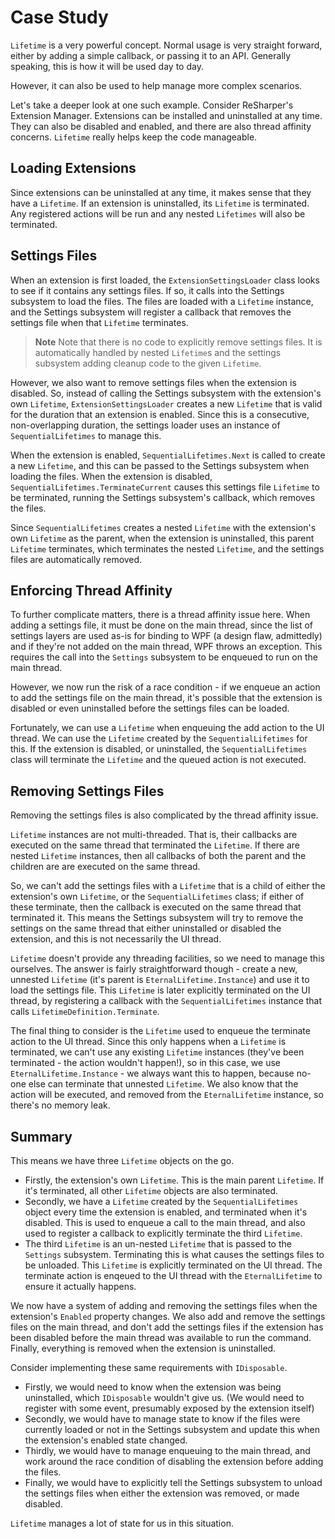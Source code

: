 # Case Study

`Lifetime` is a very powerful concept. Normal usage is very straight forward, either by adding a simple callback, or passing it to an API. Generally speaking, this is how it will be used day to day.

However, it can also be used to help manage more complex scenarios.

Let's take a deeper look at one such example. Consider ReSharper's Extension Manager. Extensions can be installed and uninstalled at any time. They can also be disabled and enabled, and there are also thread affinity concerns. `Lifetime` really helps keep the code manageable.

## Loading Extensions

Since extensions can be uninstalled at any time, it makes sense that they have a `Lifetime`. If an extension is uninstalled, its `Lifetime` is terminated. Any registered actions will be run and any nested `Lifetimes` will also be terminated.

## Settings Files

When an extension is first loaded, the `ExtensionSettingsLoader` class looks to see if it contains any settings files. If so, it calls into the Settings subsystem to load the files. The files are loaded with a `Lifetime` instance, and the Settings subsystem will register a callback that removes the settings file when that `Lifetime` terminates.

> **Note** Note that there is no code to explicitly remove settings files. It is automatically handled by nested `Lifetime`s and the settings subsystem adding cleanup code to the given `Lifetime`.

However, we also want to remove settings files when the extension is disabled. So, instead of calling the Settings subsystem with the extension's own `Lifetime`, `ExtensionSettingsLoader` creates a new `Lifetime` that is valid for the duration that an extension is enabled. Since this is a consecutive, non-overlapping duration, the settings loader uses an instance of `SequentialLifetimes` to manage this.

When the extension is enabled, `SequentialLifetimes.Next` is called to create a new `Lifetime`, and this can be passed to the Settings subsystem when loading the files. When the extension is disabled, `SequentialLifetimes.TerminateCurrent` causes this settings file `Lifetime` to be terminated, running the Settings subsystem's callback, which removes the files. 

Since `SequentialLifetimes` creates a nested `Lifetime` with the extension's own `Lifetime` as the parent, when the extension is uninstalled, this parent `Lifetime` terminates, which terminates the nested `Lifetime`, and the settings files are automatically removed.

## Enforcing Thread Affinity

To further complicate matters, there is a thread affinity issue here. When adding a settings file, it must be done on the main thread, since the list of settings layers are used as-is for binding to WPF (a design flaw, admittedly) and if they're not added on the main thread, WPF throws an exception. This requires the call into the `Settings` subsystem to be enqueued to run on the main thread.

However, we now run the risk of a race condition - if we enqueue an action to add the settings file on the main thread, it's possible that the extension is disabled or even uninstalled before the settings files can be loaded. 

Fortunately, we can use a `Lifetime` when enqueuing the add action to the UI thread. We can use the `Lifetime` created by the `SequentialLifetimes` for this. If the extension is disabled, or uninstalled, the `SequentialLifetimes` class will terminate the `Lifetime` and the queued action is not executed.

## Removing Settings Files

Removing the settings files is also complicated by the thread affinity issue.

`Lifetime` instances are not multi-threaded. That is, their callbacks are executed on the same thread that terminated the `Lifetime`. If there are nested `Lifetime` instances, then all callbacks of both the parent and the children are are executed on the same thread.

So, we can't add the settings files with a `Lifetime` that is a child of either the extension's own `Lifetime`, or the `SequentialLifetimes` class; if either of these terminate, then the callback is executed on the same thread that terminated it. This means the Settings subsystem will try to remove the settings on the same thread that either uninstalled or disabled the extension, and this is not necessarily the UI thread.

`Lifetime` doesn't provide any threading facilities, so we need to manage this ourselves. The answer is fairly straightforward though - create a new, unnested `Lifetime` (it's parent is `EternalLifetime.Instance`) and use it to load the settings file. This `Lifetime` is later explicitly terminated on the UI thread, by registering a callback with the `SequentialLifetimes` instance that calls `LifetimeDefinition.Terminate`.

The final thing to consider is the `Lifetime` used to enqueue the terminate action to the UI thread. Since this only happens when a `Lifetime` is terminated, we can't use any existing `Lifetime` instances (they've been terminated - the action wouldn't happen!), so in this case, we use `EternalLifetime.Instance` - we always want this to happen, because no-one else can terminate that unnested `Lifetime`. We also know that the action will be executed, and removed from the `EternalLifetime` instance, so there's no memory leak.

## Summary

This means we have three `Lifetime` objects on the go. 

* Firstly, the extension's own `Lifetime`. This is the main parent `Lifetime`. If it's terminated, all other `Lifetime` objects are also terminated. 
* Secondly, we have a `Lifetime` created by the `SequentialLifetimes` object every time the extension is enabled, and terminated when it's disabled. This is used to enqueue a call to the main thread, and also used to register a callback to explicitly terminate the third `Lifetime`.
* The third `Lifetime` is an un-nested `Lifetime` that is passed to the `Settings` subsystem. Terminating this is what causes the settings files to be unloaded. This `Lifetime` is explicitly terminated on the UI thread. The terminate action is enqeued to the UI thread with the `EternalLifetime` to ensure it actually happens.

We now have a system of adding and removing the settings files when the extension's `Enabled` property changes. We also add and remove the settings files on the main thread, and don't add the settings files if the extension has been disabled before the main thread was available to run the command. Finally, everything is removed when the extension is uninstalled.

Consider implementing these same requirements with `IDisposable`.
* Firstly, we would need to know when the extension was being uninstalled, which `IDisposable` wouldn't give us. (We would need to register with some event, presumably exposed by the extension itself)
* Secondly, we would have to manage state to know if the files were currently loaded or not in the Settings subsystem and update this when the extension's enabled state changed.
* Thirdly, we would have to manage enqueuing to the main thread, and work around the race condition of disabling the extension before adding the files.
* Finally, we would have to explicitly tell the Settings subsystem to unload the settings files when either the extension was removed, or made disabled.

`Lifetime` manages a lot of state for us in this situation. 

